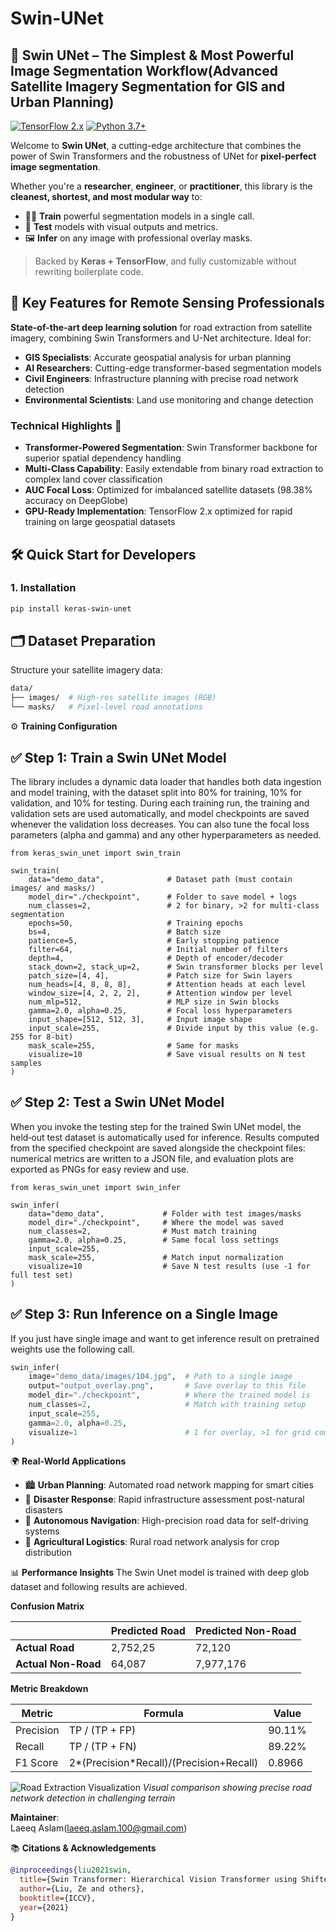 # Swin-UNet  
## 🧠 Swin UNet – The Simplest & Most Powerful Image Segmentation Workflow(Advanced Satellite Imagery Segmentation for GIS and Urban Planning)

[![TensorFlow 2.x](https://img.shields.io/badge/TensorFlow-2.17%2B-orange)](https://www.tensorflow.org/)
[![Python 3.7+](https://img.shields.io/badge/Python-3.10%2B-blue)](https://www.python.org/)


Welcome to **Swin UNet**, a cutting-edge architecture that combines the power of Swin Transformers and the robustness of UNet for **pixel-perfect image segmentation**.

Whether you're a **researcher**, **engineer**, or **practitioner**, this library is the **cleanest, shortest, and most modular way** to:

- 🏋️‍♀️ **Train** powerful segmentation models in a single call. 
- 🧪 **Test** models with visual outputs and metrics.   
- 🖼️ **Infer** on any image with professional overlay masks. 

> Backed by **Keras + TensorFlow**, and fully customizable without rewriting boilerplate code.

## 🚀 Key Features for Remote Sensing Professionals
**State-of-the-art deep learning solution** for road extraction from satellite imagery, combining Swin Transformers and U-Net architecture. Ideal for:

- **GIS Specialists**: Accurate geospatial analysis for urban planning
- **AI Researchers**: Cutting-edge transformer-based segmentation models
- **Civil Engineers**: Infrastructure planning with precise road network detection
- **Environmental Scientists**: Land use monitoring and change detection

### Technical Highlights 🔬
- **Transformer-Powered Segmentation**: Swin Transformer backbone for superior spatial dependency handling
- **Multi-Class Capability**: Easily extendable from binary road extraction to complex land cover classification
- **AUC Focal Loss**: Optimized for imbalanced satellite datasets (98.38% accuracy on DeepGlobe)
- **GPU-Ready Implementation**: TensorFlow 2.x optimized for rapid training on large geospatial datasets



## 🛠️ Quick Start for Developers

### 1. Installation
```bash
pip install keras-swin-unet
```

## 🗂️ Dataset Preparation
Structure your satellite imagery data:
```bash
data/
├── images/  # High-res satellite images (RGB)
└── masks/   # Pixel-level road annotations
```
⚙️ **Training Configuration**

## ✅ Step 1: Train a Swin UNet Model
The library includes a dynamic data loader that handles both data ingestion and model training, with the dataset split into 80% for training, 10% for validation, and 10% for testing. During each training run, the training and validation sets are used automatically, and model checkpoints are saved whenever the validation loss decreases. You can also tune the focal loss parameters (alpha and gamma) and any other hyperparameters as needed.
```
from keras_swin_unet import swin_train

swin_train(
    data="demo_data",              # Dataset path (must contain images/ and masks/)
    model_dir="./checkpoint",      # Folder to save model + logs
    num_classes=2,                 # 2 for binary, >2 for multi-class segmentation
    epochs=50,                     # Training epochs
    bs=4,                          # Batch size
    patience=5,                    # Early stopping patience
    filter=64,                     # Initial number of filters
    depth=4,                       # Depth of encoder/decoder
    stack_down=2, stack_up=2,      # Swin transformer blocks per level
    patch_size=[4, 4],             # Patch size for Swin layers
    num_heads=[4, 8, 8, 8],        # Attention heads at each level
    window_size=[4, 2, 2, 2],      # Attention window per level
    num_mlp=512,                   # MLP size in Swin blocks
    gamma=2.0, alpha=0.25,         # Focal loss hyperparameters
    input_shape=[512, 512, 3],     # Input image shape
    input_scale=255,               # Divide input by this value (e.g. 255 for 8-bit)
    mask_scale=255,                # Same for masks
    visualize=10                   # Save visual results on N test samples
)
```
## ✅ Step 2: Test a Swin UNet Model 
When you invoke the testing step for the trained Swin UNet model, the held‑out test dataset is automatically used for inference. Results computed from the specified checkpoint are saved alongside the checkpoint files: numerical metrics are written to a JSON file, and evaluation plots are exported as PNGs for easy review and use.
```
from keras_swin_unet import swin_infer

swin_infer(
    data="demo_data",             # Folder with test images/masks
    model_dir="./checkpoint",     # Where the model was saved
    num_classes=2,                # Must match training
    gamma=2.0, alpha=0.25,        # Same focal loss settings
    input_scale=255,
    mask_scale=255,               # Match input normalization
    visualize=10                  # Save N test results (use -1 for full test set)
)
```
## ✅ Step 3: Run Inference on a Single Image
If you just have single image and want to get inference result on pretrained weights use the following call.
```python
swin_infer(
    image="demo_data/images/104.jpg",  # Path to a single image
    output="output_overlay.png",       # Save overlay to this file
    model_dir="./checkpoint",          # Where the trained model is
    num_classes=2,                     # Match with training setup
    input_scale=255,
    gamma=2.0, alpha=0.25,
    visualize=1                        # 1 for overlay, >1 for grid comparison
)
```
🌍 **Real-World Applications**

- 🏙️ **Urban Planning**: Automated road network mapping for smart cities
- 🚨 **Disaster Response**: Rapid infrastructure assessment post-natural disasters
- 🚗 **Autonomous Navigation**: High-precision road data for self-driving systems
- 🌾 **Agricultural Logistics**: Rural road network analysis for crop distribution

📊 **Performance Insights**
The Swin Unet model  is trained with deep glob dataset and following results are achieved. 

**Confusion Matrix**

|                     | Predicted Road | Predicted Non-Road |
|---------------------|----------------|--------------------|
| **Actual Road**      | 2,752,25       | 72,120             |
| **Actual Non-Road**  | 64,087         | 7,977,176          |

**Metric Breakdown**

| Metric     | Formula                              | Value   |
|------------|--------------------------------------|---------|
| Precision  | TP / (TP + FP)                       | 90.11%  |
| Recall     | TP / (TP + FN)                       | 89.22%  |
| F1 Score   | 2*(Precision*Recall)/(Precision+Recall) | 0.8966  |


![Road Extraction Visualization](Results/3.png)
*Visual comparison showing precise road network detection in challenging terrain*

**Maintainer**:  
Laeeq Aslam(laeeq.aslam.100@gmail.com)

📚 **Citations & Acknowledgements**

```bibtex
@inproceedings{liu2021swin,
  title={Swin Transformer: Hierarchical Vision Transformer using Shifted Windows},
  author={Liu, Ze and others},
  booktitle={ICCV},
  year={2021}
}
